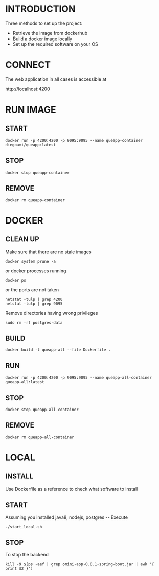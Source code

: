 # INTRODUCTION

Three methods to set up the project:

- Retrieve the image from dockerhub
- Build a docker image locally
- Set up the required software on your OS

# CONNECT

The web application in all cases is accessible at 

http://localhost:4200

# RUN IMAGE

## START    

    docker run -p 4200:4200 -p 9095:9095 --name queapp-container diegoami/queapp:latest

## STOP
   
    docker stop queapp-container

## REMOVE
  
    docker rm queapp-container
    
# DOCKER


## CLEAN UP

Make sure that there are no stale images

    docker system prune -a

or docker processes running

    docker ps

or the ports are not taken

    netstat -tulp | grep 4200
    netstat -tulp | grep 9095

Remove directories having wrong privileges

    sudo rm -rf postgres-data

## BUILD

    docker build -t queapp-all --file Dockerfile .

## RUN

    docker run -p 4200:4200 -p 9095:9095 --name queapp-all-container queapp-all:latest

## STOP

    docker stop queapp-all-container

## REMOVE

    docker rm queapp-all-container


# LOCAL

## INSTALL

Use Dockerfile as a reference to check what software to install

## START

Assuming you installed java8, nodejs, postgres -- Execute

    ./start_local.sh

## STOP

To stop the backend

    kill -9 $(ps -aef | grep omini-app-0.0.1-spring-boot.jar | awk '{ print $2 }')




